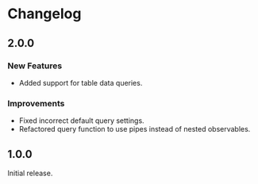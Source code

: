 # Changelog

## 2.0.0

### New Features
+ Added support for table data queries.

### Improvements
+ Fixed incorrect default query settings.
+ Refactored query function to use pipes instead of nested observables.

## 1.0.0

Initial release.
